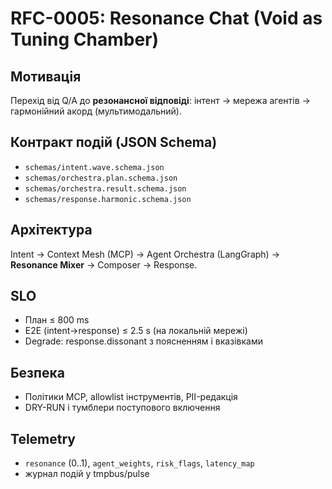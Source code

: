 # RFC-0005: Resonance Chat (Void as Tuning Chamber)

## Мотивація
Перехід від Q/A до **резонансної відповіді**: інтент → мережа агентів → гармонійний акорд (мультимодальний).

## Контракт подій (JSON Schema)
- `schemas/intent.wave.schema.json`
- `schemas/orchestra.plan.schema.json`
- `schemas/orchestra.result.schema.json`
- `schemas/response.harmonic.schema.json`

## Архітектура
Intent → Context Mesh (MCP) → Agent Orchestra (LangGraph) → **Resonance Mixer** → Composer → Response.

## SLO
- План ≤ 800 ms
- E2E (intent→response) ≤ 2.5 s (на локальній мережі)
- Degrade: response.dissonant з поясненням і вказівками

## Безпека
- Політики MCP, allowlist інструментів, PII-редакція
- DRY-RUN і тумблери поступового включення

## Telemetry
- `resonance` (0..1), `agent_weights`, `risk_flags`, `latency_map`
- журнал подій у tmpbus/pulse
